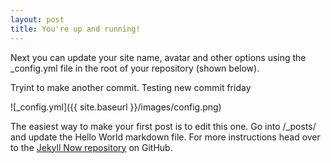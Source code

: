 ```yaml
---
layout: post
title: You're up and running!
---
```


Next you can update your site name, avatar and other options using the _config.yml file in the root of your repository (shown below).

Tryint to make another commit.
Testing new commit friday

![_config.yml]({{ site.baseurl }}/images/config.png)

The easiest way to make your first post is to edit this one. Go into /_posts/ and update the Hello World markdown file. For more instructions head over to the [Jekyll Now repository](https://github.com/barryclark/jekyll-now) on GitHub.
